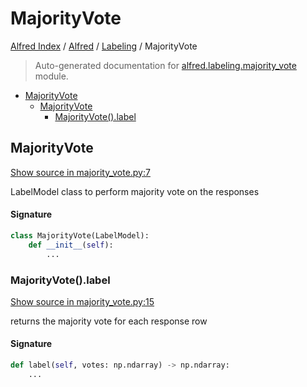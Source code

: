 # MajorityVote

[Alfred Index](../../README.md#alfred-index) /
[Alfred](../index.md#alfred) /
[Labeling](./index.md#labeling) /
MajorityVote

> Auto-generated documentation for [alfred.labeling.majority_vote](../../../alfred/labeling/majority_vote.py) module.

- [MajorityVote](#majorityvote)
  - [MajorityVote](#majorityvote-1)
    - [MajorityVote().label](#majorityvote()label)

## MajorityVote

[Show source in majority_vote.py:7](../../../alfred/labeling/majority_vote.py#L7)

LabelModel class to perform majority vote on the responses

#### Signature

```python
class MajorityVote(LabelModel):
    def __init__(self):
        ...
```

### MajorityVote().label

[Show source in majority_vote.py:15](../../../alfred/labeling/majority_vote.py#L15)

returns the majority vote for each response row

#### Signature

```python
def label(self, votes: np.ndarray) -> np.ndarray:
    ...
```